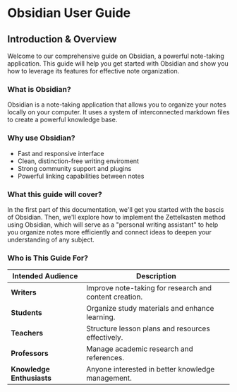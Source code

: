 # Obsidian User Guide

## Introduction & Overview

Welcome to our comprehensive guide on Obsidian,  a powerful note-taking application. This guide will help you get started with Obsidian and show you how to leverage its features for effective note organization.

### What is Obsidian?

Obsidian is a note-taking application that allows you to organize your notes locally on your computer. It uses a system of interconnected markdown files to create a powerful knowledge base.

### Why use Obsidian?

- Fast and responsive interface
- Clean, distinction-free writing enviroment
- Strong community support and plugins
- Powerful linking capabilities between notes

### What this guide will cover?

In the first part of this documentation, we'll get you started with the bascis of Obsidian. Then, we'll explore how to implement the Zettelkasten method using Obsidian, which will serve as a "personal writing assistant" to help you organize notes more efficiently and connect ideas to deepen your understanding of any subject.

### Who is This Guide For?

| Intended Audience         | Description |
|---------------------------|-------------|
| **Writers**              | Improve note-taking for research and content creation. |
| **Students**             | Organize study materials and enhance learning. |
| **Teachers**             | Structure lesson plans and resources effectively. |
| **Professors**           | Manage academic research and references. |
| **Knowledge Enthusiasts** | Anyone interested in better knowledge management. |








